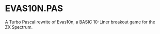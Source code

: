 # EVAS10N.PAS
A Turbo Pascal rewrite of Evas10n, a BASIC 10-Liner breakout game for the ZX Spectrum.
